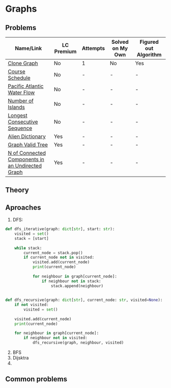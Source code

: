 # Graphs

## Problems


| Name/Link                                                                                                                                | LC Premium | Attempts | Solved on My Own | Figured out Algorithm |
| ---------------------------------------------------------------------------------------------------------------------------------------- | ---------- | -------- | ---------------- | --------------------- |
| [Clone Graph](https://leetcode.com/problems/clone-graph/)                                                                                | No         | 1        | No              | Yes                   |
| [Course Schedule](https://leetcode.com/problems/course-schedule/)                                                                        | No         | -        | -                | -                     |
| [Pacific Atlantic Water Flow](https://leetcode.com/problems/pacific-atlantic-water-flow/)                                                | No         | -        | -                | -                     |
| [Number of Islands](https://leetcode.com/problems/number-of-islands/)                                                                    | No         | -        | -                | -                     |
| [Longest Consecutive Sequence](https://leetcode.com/problems/longest-consecutive-sequence/)                                              | No         | -        | -                | -                     |
| [Alien Dictionary](https://leetcode.com/problems/alien-dictionary/)                                                                      | Yes        | -        | -                | -                     |
| [Graph Valid Tree](https://leetcode.com/problems/graph-valid-tree/)                                                                      | Yes        | -        | -                | -                     |
| [N of Connected Components in an Undirected Graph](https://leetcode.com/problems/number-of-connected-components-in-an-undirected-graph/) | Yes        | -        | -                | -                     |



## Theory 


## Aproaches
1. DFS:
```python
def dfs_iterative(graph: dict[str], start: str):
    visited = set()
    stack = [start]
    
    while stack:
        current_node = stack.pop()
        if current_node not in visited:
            visited.add(current_node)
            print(current_node)
            
            for neighbour in graph[current_node]:
                if neighbour not in stack:
                    stack.append(neighbour)
                 
                 
def dfs_recursive(graph: dict[str], current_node: str, visited=None):
    if not visited:
        visited = set()
        
    visited.add(current_node)
    print(current_node)
    
    for neighbour in graph[current_node]:
        if neighbour not in visited:
            dfs_recursive(graph, neighbour, visited)
```

2. BFS
3. Dijsktra
4. 


## Common problems